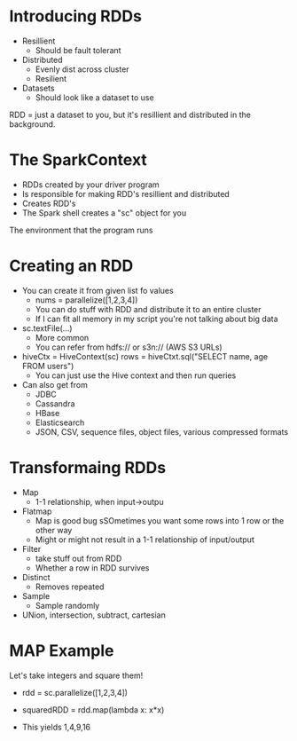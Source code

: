 
# Introducing RDDs

* Resillient
    - Should be fault tolerant
* Distributed
    - Evenly dist across cluster
    - Resilient
* Datasets
    - Should look like a dataset to use

RDD = just a dataset to you, but it's resillient and distributed in the background.


# The SparkContext

* RDDs created by your driver program
* Is responsible for making RDD's resillient and distributed
* Creates RDD's
* The Spark shell creates a "sc" object for you

The environment that the program runs

# Creating an RDD

* You can create it from given list fo values
    - nums = parallelize([1,2,3,4])
    - You can do stuff with RDD and distribute it to an entire cluster
    - If I can fit all memory in my script you're not talking about big data
* sc.textFile(...)
    - More common
    - You can refer from hdfs:// or s3n:// (AWS S3 URLs)
* hiveCtx = HiveContext(sc) rows = hiveCtxt.sql("SELECT name, age FROM users")
    - You can just use the Hive context and then run queries
* Can also get from
    - JDBC
    - Cassandra
    - HBase
    - Elasticsearch
    - JSON, CSV, sequence files, object files, various compressed formats

# Transformaing RDDs

* Map
    - 1-1 relationship, when input->outpu
* Flatmap
    - Map is good bug sSOmetimes you want some rows into 1 row or the other way
    - Might or might not result in a 1-1 relationship of input/output
* Filter
    - take stuff out from RDD
    - Whether a row in RDD survives
* Distinct
    - Removes repeated
* Sample
    - Sample randomly
* UNion, intersection, subtract, cartesian

# MAP Example

Let's take integers and square them!

* rdd = sc.parallelize([1,2,3,4])
* squaredRDD = rdd.map(lambda x: x*x)

* This yields 1,4,9,16
